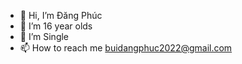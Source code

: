 - 👋 Hi, I’m Đăng Phúc
- 👀 I’m 16 year olds
- 💞️ I’m Single
- 📫 How to reach me buidangphuc2022@gmail.com

<!---
Phuc23yp/Phuc23yp is a ✨ special ✨ repository because its `README.md` (this file) appears on your GitHub profile.
You can click the Preview link to take a look at your changes.
--->
